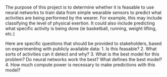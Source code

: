 The purpose of this project is to determine whether it is feasable to use neural networks to train data from simple wearable sensors to predict what activities are being performed by the wearer. For example, this may include classifying the level of physical exertion. It could also include predicting what specific activity is being done (ie basketball, running, weight lifting, etc.)

Here are specific questions that should be provided to stakeholders, based on experimenting with publicly available data:
    1. Is this feasable?
    2. What sorts of activities can it detect and why?
    3. What is the best model for this problem? Do neural networks work
       the best? What defines the best model?
    4. How much compute power is necessary to make predictions with
       this model?


